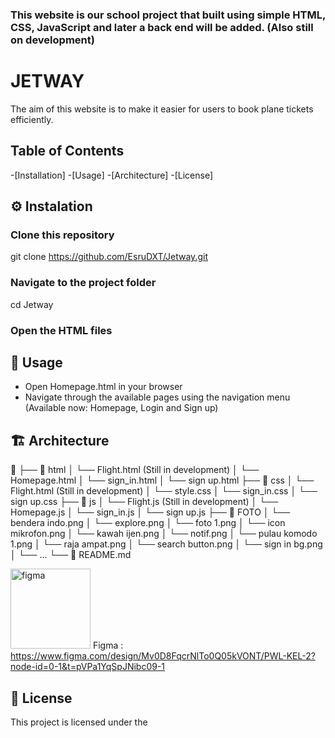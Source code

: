 ### This website is our school project that built using simple HTML, CSS, JavaScript and later a back end will be added. (Also still on development)

# JETWAY

The aim of this website is to make it easier for users to book plane tickets efficiently.

## Table of Contents

-[Installation]
-[Usage]
-[Architecture]
-[License]

## ⚙️ Instalation

### Clone this repository 
git clone https://github.com/EsruDXT/Jetway.git

### Navigate to the project folder
cd Jetway

### Open the HTML files

## 🧐 Usage

- Open Homepage.html in your browser
- Navigate through the available pages using the navigation menu (Available now: Homepage, Login and Sign up)

## 🏗️ Architecture
📁 <Jetway>
├── 📁 html
│   └── Flight.html (Still in development)
│   └── Homepage.html
│   └── sign_in.html
│   └── sign up.html
├── 📁 css
│   └── Flight.html (Still in development)
│   └── style.css
│   └── sign_in.css
│   └── sign up.css
├── 📁 js
│   └── Flight.js (Still in development)
│   └── Homepage.js
│   └── sign_in.js
│   └── sign up.js
├── 📁 FOTO
│   └── bendera indo.png
│   └── explore.png
│   └── foto 1.png
│   └── icon mikrofon.png
│   └── kawah ijen.png
│   └── notif.png
│   └── pulau komodo 1.png
│   └── raja ampat.png
│   └── search button.png
│   └── sign in bg.png
│   └── ...
└── 📄 README.md

<img width="128" height="128" alt="figma" src="https://github.com/user-attachments/assets/a5a50280-668e-431b-9e2e-30198780c820" /> Figma : https://www.figma.com/design/Mv0D8FqcrNlTo0Q05kVONT/PWL-KEL-2?node-id=0-1&t=pVPa1YqSpJNibc09-1

## 📜 License 
This project is licensed under the 

